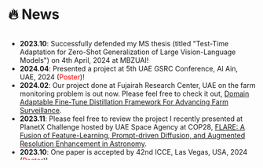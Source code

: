 # 🔥 News

<style>
  .scrollable {
    max-height: 260px; /* 设置最大高度 */
    overflow-y: scroll; /* 设置垂直滚动条 */
  }
</style>

<div class="scrollable">
  <ul>
    <!-- New stuff to add here  -->
    <li><strong>2023.10</strong>: Successfully defended my MS thesis (titled "Test-Time Adaptation for Zero-Shot Generalization of Large Vision-Language Models") on 4th April, 2024 at MBZUAI!</li>
    <li><strong>2024.04</strong>: Presented a project at 5th UAE GSRC Conference, Al Ain, UAE, 2024 (<font color="red">Poster</font>)!</li>
    <li><strong>2024.02</strong>: Our project done at Fujairah Research Center, UAE on the farm monitoring problem is out now. Please feel free to check it out, <a href="https://arxiv.org/abs/2402.07059">Domain Adaptable Fine-Tune Distillation Framework For Advancing Farm Surveillance</a>.</li>
    <li><strong>2023.11</strong>: Please feel free to review the project I recently presented at PlanetX Challenge hosted by UAE Space Agency at COP28, <a href="https://arxiv.org/">FLARE: A Fusion of Feature-Learning, Prompt-driven Diffusion, and Augmented Resolution Enhancement in Astronomy</a>.</li>
    <li><strong>2023.10</strong>: One paper is accepted by 42nd ICCE, Las Vegas, USA, 2024 (<font color="red">Poster</font>)!</li>
    <li><strong>2023.10</strong>: Please feel free to review our recent project, <a href="https://arxiv.org/abs/2401.06957">EVOKE: Emotion Enabled Virtual Avatar Mapping
    Using Optimized Knowledge Distillation</a>.</li>
    <li><strong>2023.09</strong>: One first-authored paper is accepted by DART Workshop, MICCAI, 2023 (<font color="red">Poster</font>)! </li>
    <li><strong>2023.07</strong>: 🎉 I completed my internship at Fujairah Research Center, UAE.</li>
    <li><strong>2023.07</strong>: One first-authored paper is accepted by 27th MIUA, Scotland, 2023 (<font color="red">Abstract</font>)! </li>
    <li><strong>2023.05</strong>: One first-authored paper is accepted by Epistemic AI Workshop, 39th UAI Conference, 2023 (<font color="red">Poster</font>)!</li>
    <li><strong>2022.10</strong>: Please feel free to review our accepted journal article on recommender systems and filter bubbles, <a href="https://doi.org/10.1002/widm.1512">Filter bubbles in recommender systems: Fact or Fallacy—A systematic review</a>.</li>
    <li><strong>2022.06</strong>: 🎉 I graduated from Aligarh Muslim University with First-Class Honours.</li>
    <!-- <li><strong>2023.02</strong>: One first-authored paper is accepted by DART Workshop, MICCAI, 2023! (<font color="red">Highlight; 2.5% acceptance rate </font>)!</li> -->
  </ul>
</div>




  

